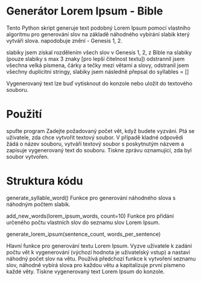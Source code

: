 # Generátor Lorem Ipsum - Bible
Tento Python skript generuje text podobný Lorem Ipsum pomocí vlastního algoritmu pro generování slov na základě náhodného vybírání slabik který vytváří slova. napodobuje znění - Genesis 1, 2. 

slabiky jsem získal rozdělením všech slov v Genesis 1, 2, z Bible na slabiky (pouze slabiky s max 3 znaky [pro lepší čitelnost textu]) odstrannil jsem všechna velká písmena, čárky a tečky mezi větami a slovy, odstranil jsem všechny duplicitní stringy, slabiky jsem následně přepsal do syllables = []

Vygenerovaný text lze buď vytisknout do konzole nebo uložit do textového souboru.

# Použití
spuťte program
Zadejte požadovaný počet vět, když budete vyzváni.
Ptá se uživatele, zda chce vytvořit textový soubor.
V případě kladné odpovědi žádá o název souboru, vytváří textový soubor s poskytnutým názvem a zapisuje vygenerovaný text do souboru.
Tiskne zprávu oznamující, zda byl soubor vytvořen.

# Struktura kódu
generate_syllable_word()
Funkce pro generování náhodného slova s náhodným počtem slabik.

add_new_words(lorem_ipsum_words, count=10)
Funkce pro přidání určeného počtu vlastních slov do seznamu slov Lorem Ipsum.

generate_lorem_ipsum(sentence_count, words_per_sentence)

Hlavní funkce pro generování textu Lorem Ipsum.
Vyzve uživatele k zadání počtu vět k vygenerování (výchozí hodnota je uživatelský vstup) a nastaví náhodný počet slov na větu.
Používá předchozí funkce k vytvoření seznamu slov, náhodně vybírá slova pro každou větu a kapitalizuje první písmeno každé věty.
Tiskne vygenerovaný text Lorem Ipsum do konzole.


